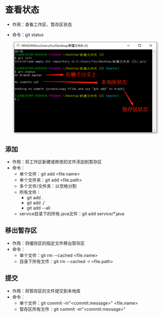 # 查看状态

 * 作用：查看工作区、暂存区状态
 * 命令：git status

    ![](..\Git、GitHub\6.jpg)
 ## 添加
 * 作用：将工作区新建或修改的文件添加到暂存区
 * 命令：
     * 单个文件：git add <file.name>
     * 单个文件夹：git add <file.path>
     * 多个文件/文件夹：以空格分割
     * 所有文件：
         * git add .
         * git add ./
         * git add --all
    * service目录下的所有.java文件：git add service/*.java
## 移出暂存区
* 作用：将缓存区的指定文件移出暂存区
* 命令：
    * 单个文件：git rm --cached <file.name>
    * 目录下所有文件：git rm --cached -r <file.path>
## 提交
* 作用：将暂存区的文件提交到本地库
* 命令：
  * 单个文件：git commit -m"<commit.message>" <file.name>
  * 暂存区所有文件：git commit -m"<commit.message>"